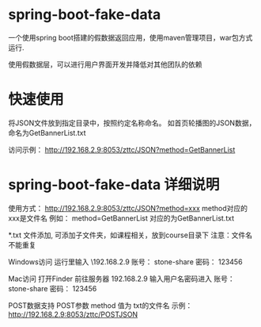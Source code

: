 # spring-boot-fake-data
一个使用spring boot搭建的假数据返回应用，使用maven管理项目，war包方式运行.

使用假数据层，可以进行用户界面开发并降低对其他团队的依赖





# 快速使用
将JSON文件放到指定目录中，按照约定名称命名。 如首页轮播图的JSON数据，命名为GetBannerList.txt 

访问示例：
http://192.168.2.9:8053/zttc/JSON?method=GetBannerList





# spring-boot-fake-data 详细说明
使用方式：
http://192.168.2.9:8053/zttc/JSON?method=xxx
method对应的xxx是文件名  例如： method=GetBannerList 对应的为GetBannerList.txt

*.txt 文件添加, 可添加子文件夹，如课程相关，放到course目录下 注意：文件名不能重复

Windows访问
运行里输入   \\192.168.2.9   账号： stone-share   密码： 123456

Mac访问
打开Finder 前往服务器  192.168.2.9  输入用户名密码进入   账号： stone-share   密码： 123456



POST数据支持  POST参数  method 值为 txt的文件名
示例：http://192.168.2.9:8053/zttc/POSTJSON
